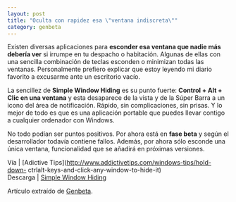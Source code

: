 ```yaml
---
layout: post
title: "Oculta con rapidez esa \"ventana indiscreta\""
category: genbeta
---
```




Existen diversas aplicaciones para **esconder esa ventana que nadie más
debería ver** si irrumpe en tu despacho o habitación. Algunas de ellas con una
sencilla combinación de teclas esconden o minimizan todas las ventanas.
Personalmente prefiero explicar que estoy leyendo mi diario favorito a
excusarme ante un escritorio vacío.

La sencillez de **Simple Window Hiding** es su punto fuerte: **Control + Alt +
Clic en una ventana** y esta desaparece de la vista y de la Súper Barra a un
icono del área de notificación. Rápido, sin complicaciones, sin prisas. Y lo
mejor de todo es que es una aplicación portable que puedes llevar contigo a
cualquier ordenador con Windows.

No todo podían ser puntos positivos. Por ahora está en **fase beta** y según
el desarrollador todavía contiene fallos. Además, por ahora sólo esconde una
única ventana, funcionalidad que se añadirá en próximas versiones.

Vía | [Adictive Tips](http://www.addictivetips.com/windows-tips/hold-down-
ctrlalt-keys-and-click-any-window-to-hide-it)  
Descarga | [Simple Window
Hiding](http://scainburger.weebly.com/productsprograms.html)

Artículo extraído de [Genbeta](http://www.genbeta.com).